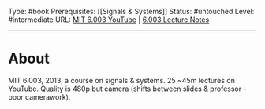 Type: #book
Prerequisites: [[Signals & Systems]]
Status: #untouched 
Level: #intermediate 
URL: [MIT 6.003 YouTube](https://www.youtube.com/playlist?list=PLUl4u3cNGP61kdPAOC7CzFjJZ8f1eMUxs) | [6.003 Lecture Notes](https://ocw.mit.edu/courses/6-003-signals-and-systems-fall-2011/pages/lecture-notes/)

----
# About

MIT 6.003, 2013, a course on signals & systems. 25 ~45m lectures on YouTube. Quality is 480p but camera (shifts between slides & professor - poor camerawork).